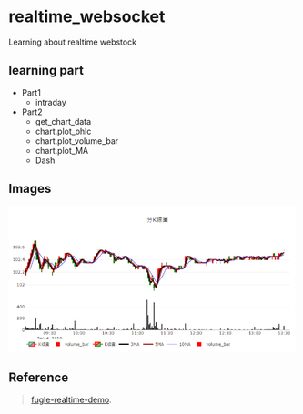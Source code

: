 # realtime_websocket

Learning about realtime webstock


## learning part

* Part1
  * intraday
* Part2
  * get_chart_data
  * chart.plot_ohlc
  * chart.plot_volume_bar
  * chart.plot_MA
  * Dash


## Images

![This is a demo part2.](https://github.com/hsuyunyu/realtime_websocket/blob/master/image/demo_part2.png)




## Reference
>  [fugle-realtime-demo](https://github.com/fortuna-intelligence/fugle-realtime-demo/).